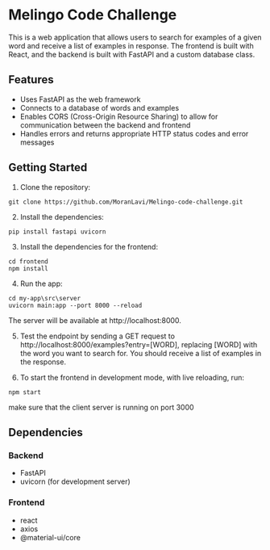 # Melingo Code Challenge 
This is a web application that allows users to search for examples of a given word and receive a list of examples in response. The frontend is built with React, and the backend is built with FastAPI and a custom database class.

## Features
* Uses FastAPI as the web framework
* Connects to a database of words and examples
* Enables CORS (Cross-Origin Resource Sharing) to allow for communication between the backend and frontend
* Handles errors and returns appropriate HTTP status codes and error messages

## Getting Started
1. Clone the repository:
```
git clone https://github.com/MoranLavi/Melingo-code-challenge.git
```
2. Install the dependencies:
```
pip install fastapi uvicorn
```
3. Install the dependencies for the frontend:
```
cd frontend
npm install
```
4. Run the app:
```
cd my-app\src\server
uvicorn main:app --port 8000 --reload
```
The server will be available at http://localhost:8000.


5. Test the endpoint by sending a GET request to http://localhost:8000/examples?entry=[WORD], replacing [WORD] with the word you want to search for. You should receive a list of examples in the response.

6. To start the frontend in development mode, with live reloading, run:
```
npm start
```
make sure that the client server is running on port 3000
 

## Dependencies
### Backend
* FastAPI
* uvicorn (for development server)
### Frontend
* react
* axios
* @material-ui/core
